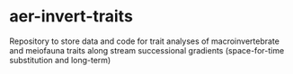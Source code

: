 # aer-invert-traits
Repository to store data and code for trait analyses of macroinvertebrate and meiofauna traits along stream successional gradients (space-for-time substitution and long-term)
